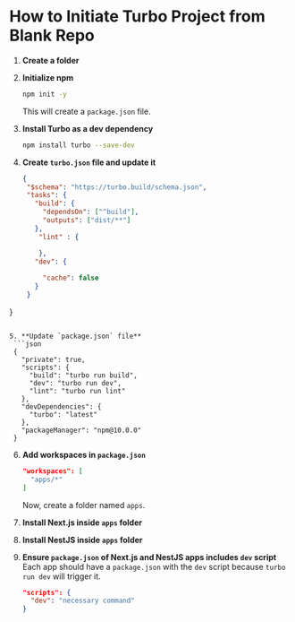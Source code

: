 # How to Initiate Turbo Project from Blank Repo

1. **Create a folder**
2. **Initialize npm**
   ```bash
   npm init -y
   ```
   This will create a `package.json` file.

3. **Install Turbo as a dev dependency**
   ```bash
   npm install turbo --save-dev
   ```

4. **Create `turbo.json` file and update it**
   ```json
   {
    "$schema": "https://turbo.build/schema.json",
    "tasks": {
      "build": {
        "dependsOn": ["^build"],
        "outputs": ["dist/**"]
      },
       "lint" : {

       },
      "dev": {
    
        "cache": false
      }
    }
  }
  ```

5. **Update `package.json` file**
   ```json
   {
     "private": true,
     "scripts": {
       "build": "turbo run build",
       "dev": "turbo run dev",
       "lint": "turbo run lint"
     },
     "devDependencies": {
       "turbo": "latest"
     },
     "packageManager": "npm@10.0.0"
   }
   ```

6. **Add workspaces in `package.json`**
   ```json
   "workspaces": [
     "apps/*"
   ]
   ```
   Now, create a folder named `apps`.

7. **Install Next.js inside `apps` folder**
8. **Install NestJS inside `apps` folder**

9. **Ensure `package.json` of Next.js and NestJS apps includes `dev` script**
   Each app should have a `package.json` with the `dev` script because `turbo run dev` will trigger it.
   ```json
   "scripts": {
     "dev": "necessary command"
   }
   ```

